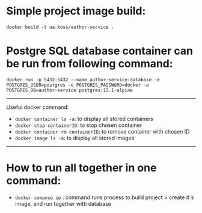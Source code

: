 # Simple project image build:
    docker build -t ua.koss/author-service .

# Postgre SQL database container can be run from following command:
    docker run -p 5432:5432 --name author-service-database -e POSTGRES_USER=postgres -e POSTGRES_PASSWORD=docker -e POSTGRES_DB=author-service postgres:13.1-alpine

* * *

Useful docker command:
* `docker container ls -a`: to display all stored containers
* `docker stop containerID`: to stop chosen container
* `docker container rm containerID`: to remove container with chosen ID
* `docker image ls -a`: to display all stored images

* * *

# How to run all together in one command:
* `docker compose up` : command runs process to build project > create it`s image, and run together with database